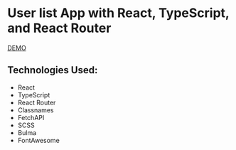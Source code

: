 # User list App with React, TypeScript, and React Router
[DEMO](https://ruslan-yarosh.github.io/users_list/)

## Technologies Used:
 - React
 - TypeScript
 - React Router
 - Classnames
 - FetchAPI
 - SCSS
 - Bulma
 - FontAwesome
